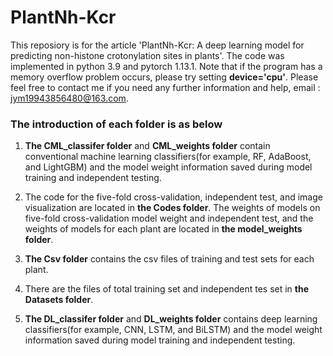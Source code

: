 # PlantNh-Kcr
This reposiory is for the article 'PlantNh-Kcr: A deep learning model for predicting non-histone crotonylation sites in plants'. 
The code was implemented in python 3.9 and pytorch 1.13.1. Note that  if the program has a memory overflow problem occurs, please try setting **device='cpu'**.
Please feel free to contact me if you need any further information and help, email : jym19943856480@163.com.


### The introduction of each folder is as below

1. **The CML_classifer folder** and **CML_weights folder** contain conventional machine learning classifiers(for example, RF, AdaBoost, and LightGBM) and the model weight information saved during model training and independent testing.

2. The code for the five-fold cross-validation, independent test, and image visualization are located in **the Codes folder**. The weights of models on five-fold cross-validation model weight and independent test, and the weights of models for each plant are located in **the model_weights folder**.

3. **The Csv folder** contains the csv files of training and test sets for each plant. 

4. There are the files of total training set and independent tes set in **the Datasets folder**.

5. **The DL_classifer folder** and **DL_weights folder** contains deep learning classifiers(for example, CNN, LSTM, and BiLSTM) and the model weight information saved during model training and independent testing.
